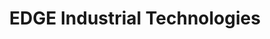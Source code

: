 ---
layout: startup_page
title: "EDGE Industrial Technologies"
id: "edgeindtech.com"
permalink: "/edgeindustrialtechnologiesedgeindtech.com04222025/"
website: "https://www.edgeindtech.com/"
funding_round: ""
funding_amount: ""
investors: "Falfurrias Capital Partners, Blue Wolf Capital Partners LLC"
about: "EDGE Industrial Technologies is a leading producer of industrial machine knives, blades, punches, and related equipment. Its brands, TGW International, Pearl Technologies, and Leverwood Knife Works, serve various global markets including packaging, food processing, converting, plastics, and printing. The company is committed to providing high-quality, customized solutions and prompt delivery to its customers."
markets: "Manufacturing, Industrial Equipment, Packaging, Food Processing, Converting, Plastics, Printing, Machinery Manufacturing, Industrial Supplies and Parts, Other Commercial Services"
hq: "Wilder, Kentucky, United States"
founded_year: "1908"
linkedin: "https://www.linkedin.com/company/edge-industrial-technologies"
twitter: "https://twitter.com/EDGEIndTech"
instagram: ""
facebook: "https://www.facebook.com/TGWInternational"
crunchbase: "https://www.crunchbase.com/organization/edge-industrial-technologies?utm_source=linkedin&utm_medium=referral&utm_campaign=linkedin_companies&utm_content=profile_cta_anon&trk=funding_crunchbase"
pitchbook: "https://pitchbook.com/profiles/company/228767-23"

# SEO Optimization
meta_title: "EDGE Industrial Technologies"
meta_description: "EDGE Industrial Technologies, EDGE Industrial Technologies is a leading producer of industrial machine knives, blades, punches, and related equipment. Its brands, TGW International..."
meta_keywords: "EDGE Industrial Technologies, Manufacturing, Industrial Equipment, Packaging, Food Processing, Converting, Plastics, Printing, Machinery Manufacturing, Industrial Supplies and Parts, Other Commercial Services,  funding"
canonical_url: "https://pkprojectstartups.github.io/projectstartups.com/edgeindustrialtechnologiesedgeindtech.com04222025/"
---